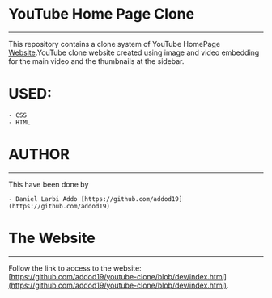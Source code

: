 # YouTube Home Page Clone
----

This repository contains a clone system of YouTube HomePage [Website](https://github.com/addod19/youtube-clone/blob/dev/index.html).YouTube clone website created
using image and video embedding for the main video and the thumbnails at the sidebar.


# USED:

    - CSS
    - HTML

# AUTHOR
----

This have been done by

    - Daniel Larbi Addo [https://github.com/addod19] (https://github.com/addod19)


# The Website
----

Follow the link to access to the website:[https://github.com/addod19/youtube-clone/blob/dev/index.html](https://github.com/addod19/youtube-clone/blob/dev/index.html).
